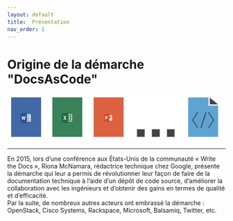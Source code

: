 ```yaml
---
layout: default
title:  Présentation
nav_order: 1
---
```


# Origine de la démarche "DocsAsCode"

![Doc as Code](./Images/docsAsCodeTransparent.png)

---

En 2015, lors d’une conférence aux États-Unis de la communauté « Write the
Docs », Riona McNamara, rédactrice technique chez Google, présente la
démarche qui leur a permis de révolutionner leur façon de faire de la
documentation technique à l’aide d’un dépôt de code source, d’améliorer la
collaboration avec les ingénieurs et d’obtenir des gains en termes de
qualité et d’efficacité.  
Par la suite, de nombreux autres acteurs ont embrassé la démarche :
OpenStack, Cisco Systems, Rackspace, Microsoft, Balsamiq, Twitter, etc.
